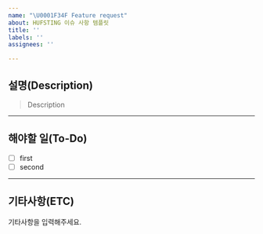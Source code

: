 ```yaml
---
name: "\U0001F34F Feature request"
about: HUFSTING 이슈 사항 템플릿
title: ''
labels: ''
assignees: ''

---
```


## 설명(Description)
> Description

---

## 해야할 일(To-Do)
- [ ] first
- [ ] second

---

## 기타사항(ETC)
기타사항을 입력해주세요.
